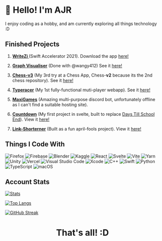 # 👋 Hello! I'm AJR

I enjoy coding as a hobby, and am currently exploring all things technology :D

## Finished Projects</h2>

1. **<a href="https://github.com/swiftinsg/2021-writezi"> WriteZi </a>** (Swift Accelerator 2021). Download the app <a href="http://tk.sg/sis22-writezi">here! </a>

2. **<a href="https://github.com/AJR07/Graph-Visualiser">Graph Visualiser</a>** (Done with @wangy412) See it <a href="https://ajr07.github.io/Graph-Visualiser"> here! </a>

3. **<a href="https://github.com/AJR07/Chess-v2">Chess-v3</a>** (My 3rd try at a Chess App, Chess-**v2** because its the 2nd chess repository). See it <a href="https://chess-ajr07.web.app/">here!</a>

4. **<a href="https://github.com/AJR07/Typeracer">Typeracer</a>** (My 1st fully-functional muti-player webapp). See it <a href="https://typeracer-ajr07.web.app/">here!</a>

5. **<a href="https://github.com/MaxiGames/MaxiGames.js">MaxiGames</a>** (Amazing multi-purpose discord bot, unfortunately offline as I can't find a suitable hosting site).

6. **<a href="https://github.com/AJR07/Countdown">Countdown</a>** (My first project in svelte, built to replace <a href="https://days-till-school-end.web.app/">Days Till School End</a>). View it <a href="https://countdown-ajr07.vercel.app">here!</a>

7. **<a href="https://github.com/AJR07/Link-Shorterner">Link-Shorterner</a>** (Built as a fun april-fools project). View it <a href="https://github.com/AJR07/Link-Shorterner">here!</a>

## Things I Code With

![Firefox](https://img.shields.io/badge/Firefox-FF7139?style=for-the-badge&logo=Firefox-Browser&logoColor=white)
![Firebase](https://img.shields.io/badge/Firebase-039BE5?style=for-the-badge&logo=Firebase&logoColor=white)
![Blender](https://img.shields.io/badge/blender-%23F5792A.svg?style=for-the-badge&logo=blender&logoColor=white)
![Kaggle](https://img.shields.io/badge/Kaggle-035a7d?style=for-the-badge&logo=kaggle&logoColor=white)
![React](https://img.shields.io/badge/react-%2320232a.svg?style=for-the-badge&logo=react&logoColor=%2361DAFB)
![Svelte](https://img.shields.io/badge/svelte-%23f1413d.svg?style=for-the-badge&logo=svelte&logoColor=white)
![Vite](https://img.shields.io/badge/vite-%23646CFF.svg?style=for-the-badge&logo=vite&logoColor=white)
![Yarn](https://img.shields.io/badge/yarn-%232C8EBB.svg?style=for-the-badge&logo=yarn&logoColor=white)
![Unity](https://img.shields.io/badge/unity-%23000000.svg?style=for-the-badge&logo=unity&logoColor=white)
![Vercel](https://img.shields.io/badge/vercel-%23000000.svg?style=for-the-badge&logo=vercel&logoColor=white)
![Visual Studio Code](https://img.shields.io/badge/Visual%20Studio%20Code-0078d7.svg?style=for-the-badge&logo=visual-studio-code&logoColor=white)
![Xcode](https://img.shields.io/badge/Xcode-007ACC?style=for-the-badge&logo=Xcode&logoColor=white)
![C++](https://img.shields.io/badge/c++-%2300599C.svg?style=for-the-badge&logo=c%2B%2B&logoColor=white)
![Swift](https://img.shields.io/badge/swift-F54A2A?style=for-the-badge&logo=swift&logoColor=white)
![Python](https://img.shields.io/badge/python-3670A0?style=for-the-badge&logo=python&logoColor=ffdd54)
![TypeScript](https://img.shields.io/badge/typescript-%23007ACC.svg?style=for-the-badge&logo=typescript&logoColor=white)
![macOS](https://img.shields.io/badge/mac%20os-000000?style=for-the-badge&logo=macos&logoColor=F0F0F0)

## Account Stats

[![Stats](https://github-readme-stats.vercel.app/api?username=AJR07&show_icons=true&theme=tokyonight&border_radius=10)](https://github.com/anuraghazra/github-readme-stats)

[![Top Langs](https://github-readme-stats.vercel.app/api/top-langs/?username=AJR07&layout=compact&theme=tokyonight&border_radius=10)](https://github.com/anuraghazra/github-readme-stats)

[![GitHub Streak](https://github-readme-streak-stats.herokuapp.com?user=AJR07&theme=blue-green&date_format=j%20M%5B%20Y%5D)](https://git.io/streak-stats)

**<h1><center>That's all! :D</center></h1>**
